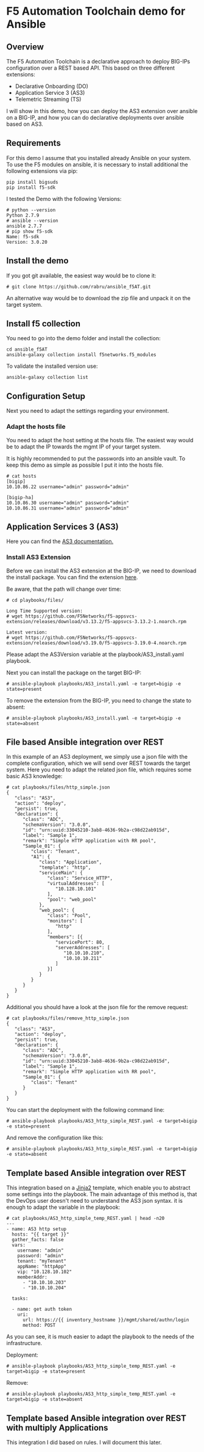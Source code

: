 # F5 Automation Toolchain demo for Ansible
## Overview

The F5 Automation Toolchain is a declarative approach to deploy BIG-IPs configuration over a REST based API. This based on three different extensions:

- Declarative Onboarding (DO)
- Application Service 3 (AS3)
- Telemetric Streaming (TS)

I will show in this demo, how you can deploy the AS3 extension over ansible on a BIG-IP, and how you can do declarative deployments over ansible based on AS3.

## Requirements
For this demo I assume that you installed already Ansible on your system. To use the F5 modules on ansible, it is necessary to install additional the following extensions via pip:

```
pip install bigsuds
pip install f5-sdk
```

I tested the Demo with the following Versions:

```
# python --version
Python 2.7.9
# ansible --version
ansible 2.7.7
# pip show f5-sdk
Name: f5-sdk
Version: 3.0.20
```

## Install the demo

If you got git available, the easiest way would be to clone it:

```
# git clone https://github.com/rabru/ansible_f5AT.git
```

An alternative way would be to download the zip file and unpack it on the target system.

## Install f5 collection

You need to go into the demo folder and install the collection:

```
cd ansible_f5AT
ansible-galaxy collection install f5networks.f5_modules
```

To validate the installed version use:

```
ansible-galaxy collection list
```

## Configuration Setup
Next you need to adapt the settings regarding your environment.

### Adapt the hosts file

You need to adapt the host setting at the hosts file. The easiest way would be to adapt the IP towards the mgmt IP of your target system.

It is highly recommended to put the passwords into an ansible vault. To keep this demo as simple as possible I put it into the hosts file.

```
# cat hosts
[bigip]
10.10.86.22 username="admin" password="admin"

[bigip-ha]
10.10.86.30 username="admin" password="admin"
10.10.86.31 username="admin" password="admin"

```

## Application Services 3 (AS3)
Here you can find the [AS3 documentation.](https://clouddocs.f5.com/products/extensions/f5-appsvcs-extension/latest/)

### Install AS3 Extension

Before we can install the AS3 extension at the BIG-IP, we need to download the install package. You can find the extension [here](https://github.com/F5Networks/f5-appsvcs-extension/releases). 

Be aware, that the path will change over time:
```
# cd playbooks/files/

Long Time Supported version:
# wget https://github.com/F5Networks/f5-appsvcs-extension/releases/download/v3.13.2/f5-appsvcs-3.13.2-1.noarch.rpm

Latest version:
# wget https://github.com/F5Networks/f5-appsvcs-extension/releases/download/v3.19.0/f5-appsvcs-3.19.0-4.noarch.rpm
```

Please adapt the AS3Version variable at the playbook/AS3_install.yaml playbook.

Next you can install the package on the target BIG-IP:

```
# ansible-playbook playbooks/AS3_install.yaml -e target=bigip -e state=present
```

To remove the extension from the BIG-IP, you need to change the state to absent:

```
# ansible-playbook playbooks/AS3_install.yaml -e target=bigip -e state=absent
```

## File based Ansible integration over REST

In this example of an AS3 deployment, we simply use a json file with the complete configuration, which we will send over REST towards the target system. Here you need to adapt the related json file, which requires some basic AS3 knowledge:

```
# cat playbooks/files/http_simple.json
{
   "class": "AS3",
   "action": "deploy",
   "persist": true,
   "declaration": {
      "class": "ADC",
      "schemaVersion": "3.0.0",
      "id": "urn:uuid:33045210-3ab8-4636-9b2a-c98d22ab915d",
      "label": "Sample 1",
      "remark": "Simple HTTP application with RR pool",
      "Sample_01": {
         "class": "Tenant",
         "A1": {
            "class": "Application",
            "template": "http",
            "serviceMain": {
               "class": "Service_HTTP",
               "virtualAddresses": [
                  "10.128.10.101"
               ],
               "pool": "web_pool"
            },
            "web_pool": {
               "class": "Pool",
               "monitors": [
                  "http"
               ],
               "members": [{
                  "servicePort": 80,
                  "serverAddresses": [
                     "10.10.10.210",
                     "10.10.10.211"
                  ]
               }]
            }
         }
      }
   }
}

```

Additional you should have a look at the json file for the remove request:
```
# cat playbooks/files/remove_http_simple.json
{
   "class": "AS3",
   "action": "deploy",
   "persist": true,
   "declaration": {
      "class": "ADC",
      "schemaVersion": "3.0.0",
      "id": "urn:uuid:33045210-3ab8-4636-9b2a-c98d22ab915d",
      "label": "Sample 1",
      "remark": "Simple HTTP application with RR pool",
      "Sample_01": {
         "class": "Tenant"
      }
   }
}

```

You can start the deployment with the following command line:

```
# ansible-playbook playbooks/AS3_http_simple_REST.yaml -e target=bigip -e state=present
```

And remove the configuration like this:

```
# ansible-playbook playbooks/AS3_http_simple_REST.yaml -e target=bigip -e state=absent
```


## Template based Ansible integration over REST

This integration based on a [Jinja2](http://jinja.pocoo.org/) template, which enable you to abstract some settings into the playbook. The main advantage of this method is, that the DevOps user doesn't need to understand the AS3 json syntax. it is enough to adapt the variable in the playbook:
```
# cat playbooks/AS3_http_simple_temp_REST.yaml | head -n20
---
- name: AS3 http setup
  hosts: "{{ target }}"
  gather_facts: false
  vars:
    username: "admin"
    password: "admin"
    tenant: "myTenant"
    appName: "httpApp"
    vip: "10.128.10.102"
    memberAddr:
      - "10.10.10.203"
      - "10.10.10.204"

  tasks:

  - name: get auth token
    uri:
      url: https://{{ inventory_hostname }}/mgmt/shared/authn/login
      method: POST
```

As you can see, it is much easier to adapt the playbook to the needs of the infrastructure.

Deployment:
```
# ansible-playbook playbooks/AS3_http_simple_temp_REST.yaml -e target=bigip -e state=present
```

Remove:
```
# ansible-playbook playbooks/AS3_http_simple_temp_REST.yaml -e target=bigip -e state=absent
```

## Template based Ansible integration over REST with multiply Applications

This integration I did based on rules. I will document this later.

